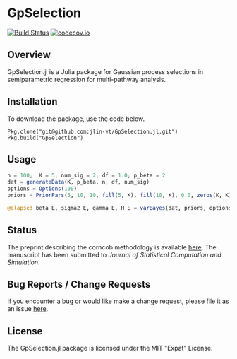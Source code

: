 # GpSelection
[![Build Status](https://travis-ci.org/jlin-vt/GpSelection.jl.svg?branch=master)](https://travis-ci.org/jlin-vt/GpSelection.jl)
[![codecov.io](http://codecov.io/github/jlin-vt/GpSelection.jl/coverage.svg?branch=master)](http://codecov.io/github/jlin-vt/GpSelection.jl?branch=master)

## Overview
GpSelection.jl is a Julia package for Gaussian process selections in semiparametric regression for multi-pathway analysis.

## Installation
To download the package, use the code below.
```
Pkg.clone("git@github.com:jlin-vt/GpSelection.jl.git")
Pkg.build("GpSelection")
```

## Usage
```Julia
n = 100;  K = 5; num_sig = 2; df = 1.0; p_beta = 2
dat = generateData(K, p_beta, n, df, num_sig)
options = Options(100)
priors = PriorPars(5, 10, 10, fill(5, K), fill(10, K), 0.0, zeros(K, K))

@elapsed beta_E, sigma2_E, gamma_E, H_E = varBayes(dat, priors, options)
```

## Status
The preprint describing the corncob methodology is available [here](https://github.com/jlin-vt/GpSelection.jl). The manuscript has been submitted to _Journal of Statistical Computation and Simulation_.

## Bug Reports / Change Requests
If you encounter a bug or would like make a change request, please file it as an issue [here](https://github.com/jlin-vt/GpSelection.jl/issues).

## License
The GpSelection.jl package is licensed under the MIT "Expat" License.
